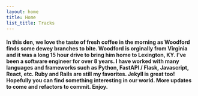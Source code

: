 ```yaml
---
layout: home
title: Home
list_title: Tracks
---
```


#### In this den, we love the taste of fresh coffee in the morning as Woodford finds some dewey branches to bite. Woodford is orginally from Virginia and it was a long 15 hour drive to bring him home to Lexington, KY. I've been a software engineer for over 8 years. I have worked with many languages and frameworks such as Python, FastAPI / Flask, Javascript, React, etc. Ruby and Rails are still my favorites. Jekyll is great too! Hopefully you can find something interesting in our world. More updates to come and refactors to commit. Enjoy.
